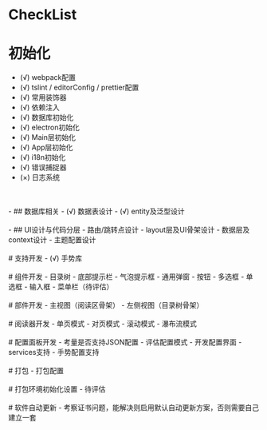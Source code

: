 # CheckList
# 初始化
- (√) webpack配置
- (√) tslint / editorConfig / prettier配置
- (√) 常用装饰器
- (√) 依赖注入
- (√) 数据库初始化
- (√) electron初始化
- (√) Main层初始化
- (√) App层初始化
- (√) i18n初始化
- (√) 错误捕捉器
- (×) 日志系统
<br>
<br>
- ## 数据库相关
- (√) 数据表设计
- (√) entity及泛型设计
<br>
<br>
- ## UI设计与代码分层
- 路由/跳转点设计
- layout层及UI骨架设计
- 数据层及context设计
- 主题配置设计
<br>
<br>
# 支持开发
- (√) 手势库
<br>
<br>
# 组件开发
- 目录树
- 底部提示栏
- 气泡提示框
- 通用弹窗
- 按钮
- 多选框
- 单选框
- 输入框
- 菜单栏（待评估）
<br>
<br>
# 部件开发
- 主视图（阅读区骨架）
- 左侧视图（目录树骨架）
<br>
<br>
# 阅读器开发
- 单页模式
- 对页模式
- 滚动模式
- 瀑布流模式
<br>
<br>
# 配置面板开发
- 考量是否支持JSON配置
- 评估配置模式
- 开发配置界面
- services支持
- 手势配置支持
<br>
<br>
# 打包
- 打包配置
<br>
<br>
# 打包环境初始化设置
- 待评估
<br>
<br>
# 软件自动更新
- 考察证书问题，能解决则启用默认自动更新方案，否则需要自己建立一套
